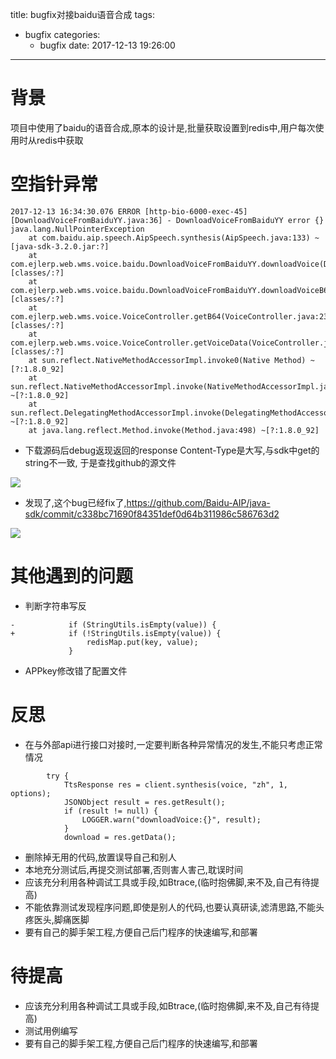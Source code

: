 title: bugfix对接baidu语音合成
tags:
  - bugfix
categories: 
    - bugfix
date: 2017-12-13 19:26:00
---
# 背景
项目中使用了baidu的语音合成,原本的设计是,批量获取设置到redis中,用户每次使用时从redis中获取

# 空指针异常
```
2017-12-13 16:34:30.076 ERROR [http-bio-6000-exec-45][DownloadVoiceFromBaiduYY.java:36] - DownloadVoiceFromBaiduYY error {}
java.lang.NullPointerException
    at com.baidu.aip.speech.AipSpeech.synthesis(AipSpeech.java:133) ~[java-sdk-3.2.0.jar:?]
    at com.ejlerp.web.wms.voice.baidu.DownloadVoiceFromBaiduYY.downloadVoice(DownloadVoiceFromBaiduYY.java:33) [classes/:?]
    at com.ejlerp.web.wms.voice.baidu.DownloadVoiceFromBaiduYY.downloadVoiceB64(DownloadVoiceFromBaiduYY.java:45) [classes/:?]
    at com.ejlerp.web.wms.voice.VoiceController.getB64(VoiceController.java:233) [classes/:?]
    at com.ejlerp.web.wms.voice.VoiceController.getVoiceData(VoiceController.java:149) [classes/:?]
    at sun.reflect.NativeMethodAccessorImpl.invoke0(Native Method) ~[?:1.8.0_92]
    at sun.reflect.NativeMethodAccessorImpl.invoke(NativeMethodAccessorImpl.java:62) ~[?:1.8.0_92]
    at sun.reflect.DelegatingMethodAccessorImpl.invoke(DelegatingMethodAccessorImpl.java:43) ~[?:1.8.0_92]
    at java.lang.reflect.Method.invoke(Method.java:498) ~[?:1.8.0_92]
```
- 下载源码后debug返现返回的response Content-Type是大写,与sdk中get的string不一致,
于是查找github的源文件
<img src="http://pic.victor123.cn/17-12-13/86911891.jpg">

- 发现了,这个bug已经fix了,https://github.com/Baidu-AIP/java-sdk/commit/c338bc71690f84351def0d64b311986c586763d2

<img src="http://pic.victor123.cn/17-12-13/31618622.jpg">

# 其他遇到的问题
- 判断字符串写反
```
-            if (StringUtils.isEmpty(value)) {
+            if (!StringUtils.isEmpty(value)) {
                 redisMap.put(key, value);
             }

```
- APPkey修改错了配置文件

# 反思
- 在与外部api进行接口对接时,一定要判断各种异常情况的发生,不能只考虑正常情况
```
        try {
            TtsResponse res = client.synthesis(voice, "zh", 1, options);
            JSONObject result = res.getResult();
            if (result != null) {
                LOGGER.warn("downloadVoice:{}", result);
            }
            download = res.getData();

```
- 删除掉无用的代码,放置误导自己和别人
- 本地充分测试后,再提交测试部署,否则害人害己,耽误时间
- 应该充分利用各种调试工具或手段,如Btrace,(临时抱佛脚,来不及,自己有待提高)
- 不能依靠测试发现程序问题,即使是别人的代码,也要认真研读,滤清思路,不能头疼医头,脚痛医脚
- 要有自己的脚手架工程,方便自己后门程序的快速编写,和部署

# 待提高
- 应该充分利用各种调试工具或手段,如Btrace,(临时抱佛脚,来不及,自己有待提高)
- 测试用例编写
- 要有自己的脚手架工程,方便自己后门程序的快速编写,和部署

